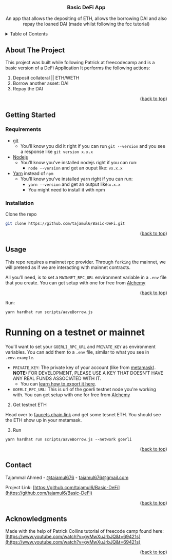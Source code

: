 <!-- Improved compatibility of back to top link: See: https://github.com/othneildrew/Best-README-Template/pull/73 -->
<a name="readme-top"></a>


<!-- PROJECT LOGO -->
<br />


<h3 align="center">Basic DeFi App</h3>

  <p align="center">
    An app that allows the depositing of ETH, allows the borrowing DAI and also repay the loaned DAI (made whilst following the fcc tutorial)
    <br />
  </p>
</div>



<!-- TABLE OF CONTENTS -->
<details>
  <summary>Table of Contents</summary>
  <ol>
    <li>
      <a href="#about-the-project">About The Project</a>
      <ul>
        <li><a href="#built-with">Built With</a></li>
      </ul>
    </li>
    <li>
      <a href="#getting-started">Getting Started</a>
      <ul>
        <li><a href="#prerequisites">Prerequisites</a></li>
        <li><a href="#installation">Installation</a></li>
      </ul>
    </li>
    <li><a href="#usage">Usage</a></li>
    <li><a href="#roadmap">Roadmap</a></li>
    <li><a href="#contributing">Contributing</a></li>
    <li><a href="#license">License</a></li>
    <li><a href="#contact">Contact</a></li>
    <li><a href="#acknowledgments">Acknowledgments</a></li>
  </ol>
</details>



<!-- ABOUT THE PROJECT -->
## About The Project


This project was built while following Patrick at freecodecamp and is a basic version of a DeFi Application
It performs the following actions:
1. Deposit collateral || ETH/WETH
2. Borrow another asset: DAI
3. Repay the DAI
<p align="right">(<a href="#readme-top">back to top</a>)</p>

<!-- GETTING STARTED -->
## Getting Started
### Requirements

- [git](https://git-scm.com/book/en/v2/Getting-Started-Installing-Git)
  - You'll know you did it right if you can run `git --version` and you see a response like `git version x.x.x`
- [Nodejs](https://nodejs.org/en/)
  - You'll know you've installed nodejs right if you can run:
    - `node --version` and get an ouput like: `vx.x.x`
- [Yarn](https://classic.yarnpkg.com/lang/en/docs/install/) instead of `npm`
  - You'll know you've installed yarn right if you can run:
    - `yarn --version` and get an output like:`x.x.x`
    - You might need to install it with npm


### Installation

 Clone the repo
   ```sh
   git clone https://github.com/tajamul6/Basic-DeFi.git
   ```

<p align="right">(<a href="#readme-top">back to top</a>)</p>



<!-- USAGE EXAMPLES -->
## Usage

This repo requires a mainnet rpc provider. Through `forking` the mainnet, we will pretend as if we are interacting with mainnet contracts. 

All you'll need, is to set a `MAINNET_RPC_URL` environment variable in a `.env` file that you create. You can get setup with one for free from [Alchemy](https://alchemy.com/?a=673c802981)

<p align="right">(<a href="#readme-top">back to top</a>)</p>

Run:

```
yarn hardhat run scripts/aaveBorrow.js
```

# Running on a testnet or mainnet
You'll want to set your `GOERLI_RPC_URL` and `PRIVATE_KEY` as environment variables. You can add them to a `.env` file, similar to what you see in `.env.example`.

- `PRIVATE_KEY`: The private key of your account (like from [metamask](https://metamask.io/)). **NOTE:** FOR DEVELOPMENT, PLEASE USE A KEY THAT DOESN'T HAVE ANY REAL FUNDS ASSOCIATED WITH IT.
  - You can [learn how to export it here](https://metamask.zendesk.com/hc/en-us/articles/360015289632-How-to-Export-an-Account-Private-Key).
- `GOERLI_RPC_URL`: This is url of the goerli testnet node you're working with. You can get setup with one for free from [Alchemy](https://alchemy.com/?a=673c802981)

2. Get testnet ETH

Head over to [faucets.chain.link](https://faucets.chain.link/) and get some tesnet ETH. You should see the ETH show up in your metamask.

3. Run

```
yarn hardhat run scripts/aaveBorrow.js --network goerli
```

<p align="right">(<a href="#readme-top">back to top</a>)</p>




<!-- CONTACT -->
## Contact

Tajammal Ahmed - [@tajamul676](https://twitter.com/tajamul676) - tajamul676@gmail.com

Project Link: [https://github.com/tajamul6/Basic-DeFi](https://github.com/tajamul6/Basic-DeFi)

<p align="right">(<a href="#readme-top">back to top</a>)</p>



<!-- ACKNOWLEDGMENTS -->
## Acknowledgments

Made with the help of Patrick Collins tutorial of freecode camp found here:
[https://www.youtube.com/watch?v=gyMwXuJrbJQ&t=69421s](https://www.youtube.com/watch?v=gyMwXuJrbJQ&t=69421s)

<p align="right">(<a href="#readme-top">back to top</a>)</p>